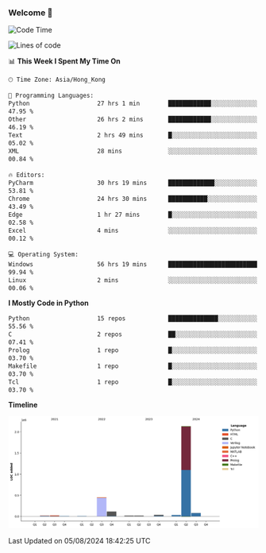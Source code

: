 ### Welcome 👋

<!--START_SECTION:waka-->
![Code Time](http://img.shields.io/badge/Code%20Time-511%20hrs%2052%20mins-blue)

![Lines of code](https://img.shields.io/badge/From%20Hello%20World%20I%27ve%20Written-2.9%20million%20lines%20of%20code-blue)

📊 **This Week I Spent My Time On** 

```text
🕑︎ Time Zone: Asia/Hong_Kong

💬 Programming Languages: 
Python                   27 hrs 1 min        ████████████░░░░░░░░░░░░░   47.95 % 
Other                    26 hrs 2 mins       ████████████░░░░░░░░░░░░░   46.19 % 
Text                     2 hrs 49 mins       █░░░░░░░░░░░░░░░░░░░░░░░░   05.02 % 
XML                      28 mins             ░░░░░░░░░░░░░░░░░░░░░░░░░   00.84 % 

🔥 Editors: 
PyCharm                  30 hrs 19 mins      █████████████░░░░░░░░░░░░   53.81 % 
Chrome                   24 hrs 30 mins      ███████████░░░░░░░░░░░░░░   43.49 % 
Edge                     1 hr 27 mins        █░░░░░░░░░░░░░░░░░░░░░░░░   02.58 % 
Excel                    4 mins              ░░░░░░░░░░░░░░░░░░░░░░░░░   00.12 % 

💻 Operating System: 
Windows                  56 hrs 19 mins      █████████████████████████   99.94 % 
Linux                    2 mins              ░░░░░░░░░░░░░░░░░░░░░░░░░   00.06 % 
```

**I Mostly Code in Python** 

```text
Python                   15 repos            ██████████████░░░░░░░░░░░   55.56 % 
C                        2 repos             ██░░░░░░░░░░░░░░░░░░░░░░░   07.41 % 
Prolog                   1 repo              █░░░░░░░░░░░░░░░░░░░░░░░░   03.70 % 
Makefile                 1 repo              █░░░░░░░░░░░░░░░░░░░░░░░░   03.70 % 
Tcl                      1 repo              █░░░░░░░░░░░░░░░░░░░░░░░░   03.70 % 
```



**Timeline**

![Lines of Code chart](https://raw.githubusercontent.com/xhj2501/xhj2501/main/assets/bar_graph.png)


 Last Updated on 05/08/2024 18:42:25 UTC
<!--END_SECTION:waka-->




